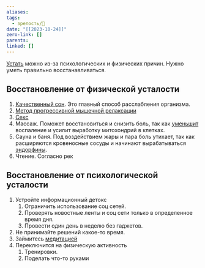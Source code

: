 ```yaml
---
aliases: 
tags:
  - зрелость/🌱
date: "[[2023-10-24]]"
zero-link: []
parents: 
linked: []
---
```

[Устать](Усталость.md) можно из-за психологических и физических причин. Нужно уметь правильно восстанавливаться.

## Восстановление от физической усталости
1. [Качественный сон](Качественный%20сон.md). Это главный способ расслабления организма.
2. [Метод прогрессивной мышечной релаксации](Метод%20прогрессивной%20мышечной%20релаксации.md)
3. [Секс](Секс.md)
4. Массаж. Поможет восстановиться и снизить боль, так как [уменьшит](https://www.ncbi.nlm.nih.gov/pubmed/22301554) воспаление и усилит выработку митохондрий в клетках.
5. Сауна и баня. Под воздействием жары и пара боль утихает, так как расширяются кровеносные сосуды и начинают вырабатываться [эндорфины](Эндорфин.md).
6. Чтение. Согласно рек
## Восстановление от психологической усталости
1. Устройте информационный детокс
	1. Ограничить использование соц сетей.
	2. Проверять новостные ленты и соц сети только в определенное время дня.
	3. Провести один день в неделю без гаджетов.
2. Не принимайте решений какое-то время.
3. Займитесь [медитацией](Медитация.md)
4. Переключится на физическую активность
	1. Тренировки.
	2. Поделать что-то руками